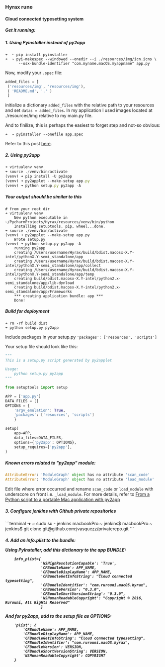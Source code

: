 <script src="https://cdn.rawgit.com/google/code-prettify/master/loader/run_prettify.js"></script>

<h3> Hyrax rune </h3> 
<h4> Cloud connected typesetting system </h4>


<h5>Get it running:</h5>
<h5>1. Using Pyinstaller instead of py2app </h5>

```terminal
➜  ~ pip install pyinstaller
➜  ~ pyi-makespec --windowed --onedir --i ./resources/img/icn.icns \
      --osx-bundle-identifier "com.myname.macOS.myappname" app.py
```
Now, modify your `.spec` file:

```python
added_files = [
 ('resources/img', 'resources/img'),
 ( 'README.md', '.' )
 ]
```
initialize a dictionary `added_files` with the relative path to your resources and set `datas = added_files`. In my application I used images located at ./resources/img relative to my main.py file.

And to finilize, this is perhaps the easiest to forget step and not-so obvious:

```
➜  ~ pyinstaller --onefile app.spec
```


Refer to this post [here](http://stackoverflow.com/a/38046953/5994618).

<h5>2. Using py2app</h5>

```javascript
➜ virtualenv venv
➜ source ./venv/bin/activate
(venv) ➜ pip install -U py2app
(venv) ➜ py2applet --make-setup app.py
(venv) ➜ python setup.py py2app -A 
```

<h5>Your output should be similar to this</h5>

```terminal
# from your root dir
➜ virtualenv venv
    New python executable in ~/PycharmProjects/Hyrax/resources/venv/bin/python
    Installing setuptools, pip, wheel...done.
➜ source ./venv/bin/activate  
(venv) ➜ py2applet --make-setup app.py
    Wrote setup.py
(venv) ➜ python setup.py py2app -A
    running py2app
    creating /Users/username/Hyrax/build/bdist.macosx-X.Y-intel/pythonX.Y-semi_standalone/app
    creating /Users/username/Hyrax/build/bdist.macosx-X.Y-intel/pythonX.Y-semi_standalone/app/collect
    creating /Users/username/Hyrax/build/bdist.macosx-X.Y-intel/pythonX.Y-semi_standalone/app/temp
    creating build/bdist.macosx-X.Y-intel/python2.x-semi_standalone/app/lib-dynload
    creating build/bdist.macosx-X.Y-intel/python2.x-semi_standalone/app/Frameworks
    *** creating application bundle: app ***
    Done!
```

<h5>Build for deployment</h5>

```terminal
➜ rm -rf build dist
➜ python setup.py py2app
```

Include packages in your setup.py `'packages': ['resources', 'scripts']`

Your setup file should look like this:
```python
"""
This is a setup.py script generated by py2applet

Usage:
    python setup.py py2app
"""

from setuptools import setup

APP = ['app.py']
DATA_FILES = []
OPTIONS = {
    'argv_emulation': True,
    'packages': ['resources', 'scripts']
    }

setup(
    app=APP,
    data_files=DATA_FILES,
    options={'py2app': OPTIONS},
    setup_requires=['py2app'],
)
```

<h5>Known errors related to "py2app" module:</h5>

```python
AttributeError: 'ModuleGraph' object has no attribute 'scan_code'
AttributeError: 'ModuleGraph' object has no attribute 'load_module'
```

Edit file where error occurred and rename `scan_code` or `load_module` with underscore on front i.e. `_load_module`. For more details, refer to [From a Python script to a portable Mac application with py2app](http://www.marinamele.com/from-a-python-script-to-a-portable-mac-application-with-py2app)

<h5>3. Configure jenkins with Github private repositories </h5>
```terminal
➜  ~ sudo su - jenkins
macbookPro:~ jenkins$
macbookPro:~ jenkins$ git clone git@github.com:jvasquezz/privaterepo.git
```

<h5> 4. Add an Info.plist to the bundle:

Using PyInstaller, add this dictionary to the app BUNDLE:

```
    info_plist={
                'NSHighResolutionCapable': 'True',
                'CFBundleName': APP_NAME,
                'CFBundleDisplayName': APP_NAME,
                'CFBundleGetInfoString': "Cloud connected typesetting",
                'CFBundleIdentifier': "com.rurouni.macOS.hyrax",
                'CFBundleVersion': "0.3.0",
                'CFBundleShortVersionString': "0.3.0",
                'NSHumanReadableCopyright': "Copyright © 2016, Rurouni, All Rights Reserved"
                }
```

And for py2app, add to the setup file as OPTIONS:
```
    'plist': {
        'CFBundleName': APP_NAME,
        'CFBundleDisplayName': APP_NAME,
        'CFBundleGetInfoString': "Cloud connected typesetting",
        'CFBundleIdentifier': "com.rurouni.macOS.hyrax",
        'CFBundleVersion': VERSION,
        'CFBundleShortVersionString': VERSION,
        'NSHumanReadableCopyright': COPYRIGHT
    }
```